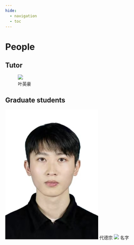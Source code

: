 ```yaml
---
hide:
  - navigation 
  - toc        
---
```

# People
## Tutor
<figure>
  <img src="https://dummyimage.com/300x400" />
  <figcaption>叶英豪</figcaption>
</figure>

## Graduate students
<span class="std_out">
    <span class="std_box">
        <img src="https://github.com/tufuwq/use.gthub.io/blob/gh-pages/img/%E4%BB%A3%E5%BE%B7%E5%AE%97.jpg" />
        <text>代德宗</text>
    </span>
    <span class="std_box">
        <img src="https://dummyimage.com/300x400" />
        <text>名字</text>
    </span>
</span>
